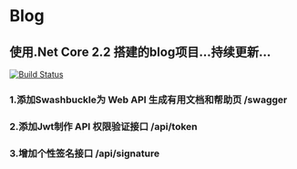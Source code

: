 # Blog
## 使用.Net Core 2.2 搭建的blog项目...持续更新...
[![Build Status](https://dev.azure.com/wyduang/blog/_apis/build/status/Blog-CI?branchName=master)](https://dev.azure.com/wyduang/blog/_build/latest?definitionId=14&branchName=master)

### 1.添加Swashbuckle为 Web API 生成有用文档和帮助页 /swagger
### 2.添加Jwt制作 API 权限验证接口 /api/token
### 3.增加个性签名接口 /api/signature
